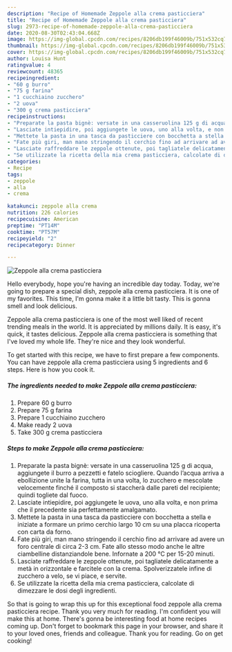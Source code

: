 ```yaml
---
description: "Recipe of Homemade Zeppole alla crema pasticciera"
title: "Recipe of Homemade Zeppole alla crema pasticciera"
slug: 2973-recipe-of-homemade-zeppole-alla-crema-pasticciera
date: 2020-08-30T02:43:04.668Z
image: https://img-global.cpcdn.com/recipes/8206db199f46009b/751x532cq70/zeppole-alla-crema-pasticciera-recipe-main-photo.jpg
thumbnail: https://img-global.cpcdn.com/recipes/8206db199f46009b/751x532cq70/zeppole-alla-crema-pasticciera-recipe-main-photo.jpg
cover: https://img-global.cpcdn.com/recipes/8206db199f46009b/751x532cq70/zeppole-alla-crema-pasticciera-recipe-main-photo.jpg
author: Louisa Hunt
ratingvalue: 4
reviewcount: 48365
recipeingredient:
- "60 g burro"
- "75 g farina"
- "1 cucchiaino zucchero"
- "2 uova"
- "300 g crema pasticciera"
recipeinstructions:
- "Preparate la pasta bignè: versate in una casseruolina 125 g di acqua, aggiungete il burro a pezzetti e fatelo sciogliere. Quando l’acqua arriva a ebollizione unite la farina, tutta in una volta, lo zucchero e mescolate velocemente finché il composto si staccherà dalle pareti del recipiente; quindi togliete dal fuoco."
- "Lasciate intiepidire, poi aggiungete le uova, uno alla volta, e non prima che il precedente sia perfettamente amalgamato."
- "Mettete la pasta in una tasca da pasticciere con bocchetta a stella e iniziate a formare un primo cerchio largo 10 cm su una placca ricoperta con carta da forno."
- "Fate più giri, man mano stringendo il cerchio fino ad arrivare ad avere un foro centrale di circa 2-3 cm. Fate allo stesso modo anche le altre ciambelline distanziandole bene. Infornate a 200 °C per 15-20 minuti."
- "Lasciate raffreddare le zeppole ottenute, poi tagliatele delicatamente a metà in orizzontale e farcitele con la crema. Spolverizzatele infine di zucchero a velo, se vi piace, e servite."
- "Se utilizzate la ricetta della mia crema pasticciera, calcolate di dimezzare le dosi degli ingredienti."
categories:
- Recipe
tags:
- zeppole
- alla
- crema

katakunci: zeppole alla crema 
nutrition: 226 calories
recipecuisine: American
preptime: "PT14M"
cooktime: "PT57M"
recipeyield: "2"
recipecategory: Dinner

---
```



![Zeppole alla crema pasticciera](https://img-global.cpcdn.com/recipes/8206db199f46009b/751x532cq70/zeppole-alla-crema-pasticciera-recipe-main-photo.jpg)

Hello everybody, hope you're having an incredible day today. Today, we're going to prepare a special dish, zeppole alla crema pasticciera. It is one of my favorites. This time, I'm gonna make it a little bit tasty. This is gonna smell and look delicious.

Zeppole alla crema pasticciera is one of the most well liked of recent trending meals in the world. It is appreciated by millions daily. It is easy, it's quick, it tastes delicious. Zeppole alla crema pasticciera is something that I've loved my whole life. They're nice and they look wonderful.




To get started with this recipe, we have to first prepare a few components. You can have zeppole alla crema pasticciera using 5 ingredients and 6 steps. Here is how you cook it.

<!--inarticleads1-->

##### The ingredients needed to make Zeppole alla crema pasticciera:

1. Prepare 60 g burro
1. Prepare 75 g farina
1. Prepare 1 cucchiaino zucchero
1. Make ready 2 uova
1. Take 300 g crema pasticciera




<!--inarticleads2-->

##### Steps to make Zeppole alla crema pasticciera:

1. Preparate la pasta bignè: versate in una casseruolina 125 g di acqua, aggiungete il burro a pezzetti e fatelo sciogliere. Quando l’acqua arriva a ebollizione unite la farina, tutta in una volta, lo zucchero e mescolate velocemente finché il composto si staccherà dalle pareti del recipiente; quindi togliete dal fuoco.
1. Lasciate intiepidire, poi aggiungete le uova, uno alla volta, e non prima che il precedente sia perfettamente amalgamato.
1. Mettete la pasta in una tasca da pasticciere con bocchetta a stella e iniziate a formare un primo cerchio largo 10 cm su una placca ricoperta con carta da forno.
1. Fate più giri, man mano stringendo il cerchio fino ad arrivare ad avere un foro centrale di circa 2-3 cm. Fate allo stesso modo anche le altre ciambelline distanziandole bene. Infornate a 200 °C per 15-20 minuti.
1. Lasciate raffreddare le zeppole ottenute, poi tagliatele delicatamente a metà in orizzontale e farcitele con la crema. Spolverizzatele infine di zucchero a velo, se vi piace, e servite.
1. Se utilizzate la ricetta della mia crema pasticciera, calcolate di dimezzare le dosi degli ingredienti.




So that is going to wrap this up for this exceptional food zeppole alla crema pasticciera recipe. Thank you very much for reading. I'm confident you will make this at home. There's gonna be interesting food at home recipes coming up. Don't forget to bookmark this page in your browser, and share it to your loved ones, friends and colleague. Thank you for reading. Go on get cooking!
